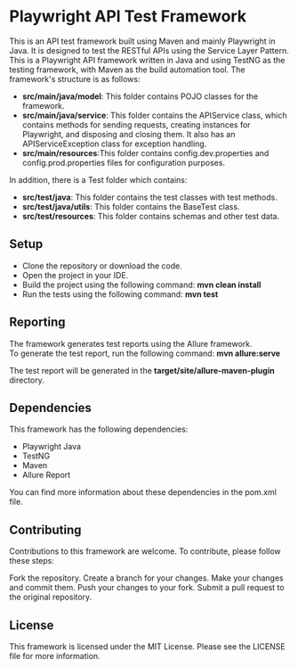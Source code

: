 # Playwright API Test Framework
This is an API test framework built using Maven and mainly Playwright in Java. It is designed to test the RESTful APIs using the Service Layer Pattern.
This is a Playwright API framework written in Java and using TestNG as the testing framework, with Maven as the build automation tool. The framework's structure is as follows:

* **src/main/java/model**: This folder contains POJO classes for the framework.<br>
* **src/main/java/service**: This folder contains the APIService class, which contains methods for sending requests, creating instances for Playwright, and disposing and closing them. It also has an APIServiceException class for exception handling.<br>
* **src/main/resources**:This folder contains config.dev.properties and config.prod.properties files for configuration purposes.<br>

In addition, there is a Test folder which contains:
* **src/test/java**: This folder contains the test classes with test methods.<br>
* **src/test/java/utils**: This folder contains the BaseTest class.<br>
* **src/test/resources**: This folder contains schemas and other test data.

## Setup
* Clone the repository or download the code.
* Open the project in your IDE.
* Build the project using the following command: **mvn clean install**
* Run the tests using the following command: **mvn test**

## Reporting
The framework generates test reports using the Allure framework.<br> To generate the test report, run the following command: **mvn allure:serve**

The test report will be generated in the **target/site/allure-maven-plugin** directory.
## Dependencies
This framework has the following dependencies:

* Playwright Java
* TestNG
* Maven
* Allure Report

You can find more information about these dependencies in the pom.xml file.

## Contributing
Contributions to this framework are welcome. To contribute, please follow these steps:

Fork the repository.
Create a branch for your changes.
Make your changes and commit them.
Push your changes to your fork.
Submit a pull request to the original repository.
## License
This framework is licensed under the MIT License. Please see the LICENSE file for more information.